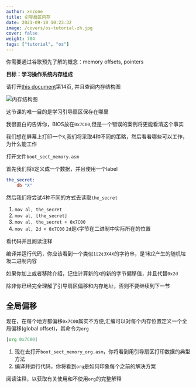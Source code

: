 ```yaml
---
author: xnzone 
title: 引导扇区内存
date: 2021-09-10 10:23:32
image: /covers/os-tutorial-zh.jpg
cover: false
weight: 704
tags: ["tutorial", "os"]
---
```


你需要通过谷歌预先了解的概念：memory offsets, pointers

**目标：学习操作系统内存组成**

请打开[this document](http://www.cs.bham.ac.uk/~exr/lectures/opsys/10_11/lectures/os-dev.pdf)第14页, 并且查阅内存结构图

![内存结构图](https://gitcode.net/xnzone/solar/-/raw/master/2021/03/05/20210305173850.png)

这节课的唯一目的是学习引导扇区保存在哪里

我很直白的告诉你，BIOS放在`0x7C00`,但是一个错误的案例将更能看清这个事实

我们想在屏幕上打印一个`X`,我们将采取4种不同的策略，然后看看哪些可以工作，为什么能工作

打开文件`boot_sect_memory.asm`

首先我们将`X`定义成一个数据，并且使用一个label

```asm
the_secret:
    db "X"
```

然后我们将尝试4种不同的方式去读取`the_secret`

1. `mov al, the_secret`
2. `mov al, [the_secret]`
3. `mov al, the_secret + 0x7C00`
4. `mov al, 2d + 0x7C00` `2d`是`X`字节在二进制中实际所在的位置

看代码并且阅读注释

编译并运行代码，你应该看到一个类似`1[2¢3X4X`的字符串，是1和2产生的随机垃圾二进制内容

如果你加上或者移除介绍，记住计算新的`X`的新的字节偏移值，并且代替`0x2d`

除非你已经完全理解了引导扇区偏移和内存地址，否则不要继续到下一节

## 全局偏移

现在，在每个地方都偏移`0x7C00`属实不方便,汇编可以对每个内存位置定义一个全局偏移(global offset)，其命令为`org`

```asm
[org 0x7C00]
```

1. 现在去打开`boot_sect_memory_org.asm`，你将看到用引导扇区打印数据的典型方法
2. 编译并运行代码，你将看到`org`是如何印象每个之前的解决方案

阅读注释，以获取有关使用和不使用`org`的完整解释